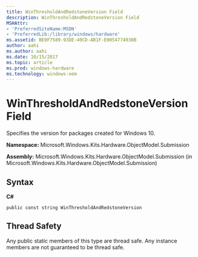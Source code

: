 ```yaml
---
title: WinThresholdAndRedstoneVersion Field
description: WinThresholdAndRedstoneVersion Field
MSHAttr:
- 'PreferredSiteName:MSDN'
- 'PreferredLib:/library/windows/hardware'
ms.assetid: BE0F7589-93DE-49CD-AB1F-E0054774930B
author: aahi
ms.author: aahi
ms.date: 10/15/2017
ms.topic: article
ms.prod: windows-hardware
ms.technology: windows-oem
---
```


# WinThresholdAndRedstoneVersion Field


Specifies the version for packages created for Windows 10.

**Namespace:** Microsoft.Windows.Kits.Hardware.ObjectModel.Submission

**Assembly:** Microsoft.Windows.Kits.Hardware.ObjectModel.Submission (in Microsoft.Windows.Kits.Hardware.ObjectModel.Submission)

## <span id="Syntax"></span><span id="syntax"></span><span id="SYNTAX"></span>Syntax


**C#**

`public const string WinThresholdAndRedstoneVersion`

## <span id="Thread_Safety"></span><span id="thread_safety"></span><span id="THREAD_SAFETY"></span>Thread Safety


Any public static members of this type are thread safe. Any instance members are not guaranteed to be thread safe.

 

 







